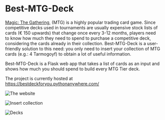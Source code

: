 # Best-MTG-Deck

[Magic: The Gathering](https://en.wikipedia.org/wiki/Magic:_The_Gathering), (MTG) is a highly popular trading card game. Since competitive decks used in tournaments are usually expensive stock lists of cards (€ 150 upwards) that change once every 3-12 months, players need to know how much they need to spend to purchase a competitive deck, considering the cards already in their collection. Best-MTG-Deck is a user-friendly solution to this need: you only need to insert your collection of MTG cards (e.g.: 4 Tarmogoyf) to obtain a lot of useful information.

Best-MTG-Deck is a Flask web app that takes a list of cards as an input and shows how much you should spend to build every MTG Tier deck. 
 
The project is currently hosted at https://bestdeckforyou.pythonanywhere.com/

![The website](https://i.imgur.com/wii4yWE.png)

![Insert collection](https://i.imgur.com/qopN4RB.png)

![Decks](https://i.imgur.com/vHbLq3s.png)
